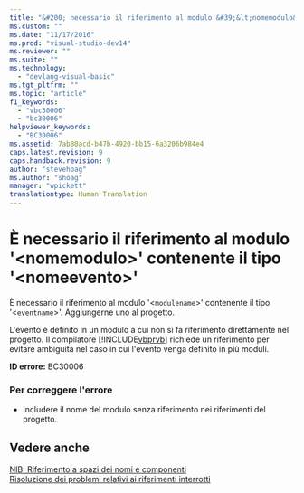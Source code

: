 ```yaml
---
title: "&#200; necessario il riferimento al modulo &#39;&lt;nomemodulo&gt;&#39; contenente il tipo &#39;&lt;nomeevento&gt;&#39; | Microsoft Docs"
ms.custom: ""
ms.date: "11/17/2016"
ms.prod: "visual-studio-dev14"
ms.reviewer: ""
ms.suite: ""
ms.technology: 
  - "devlang-visual-basic"
ms.tgt_pltfrm: ""
ms.topic: "article"
f1_keywords: 
  - "vbc30006"
  - "bc30006"
helpviewer_keywords: 
  - "BC30006"
ms.assetid: 7ab80acd-b47b-4920-bb15-6a3206b984e4
caps.latest.revision: 9
caps.handback.revision: 9
author: "stevehoag"
ms.author: "shoag"
manager: "wpickett"
translationtype: Human Translation
---
```

# &#200; necessario il riferimento al modulo &#39;&lt;nomemodulo&gt;&#39; contenente il tipo &#39;&lt;nomeevento&gt;&#39;
È necessario il riferimento al modulo '\<`modulename`\>' contenente il tipo '\<`eventname`\>'. Aggiungerne uno al progetto.  
  
 L'evento è definito in un modulo a cui non si fa riferimento direttamente nel progetto. Il compilatore [!INCLUDE[vbprvb](../../csharp/programming-guide/concepts/linq/includes/vbprvb_md.md)] richiede un riferimento per evitare ambiguità nel caso in cui l'evento venga definito in più moduli.  
  
 **ID errore:** BC30006  
  
### Per correggere l'errore  
  
-   Includere il nome del modulo senza riferimento nei riferimenti del progetto.  
  
## Vedere anche  
 [NIB: Riferimento a spazi dei nomi e componenti](http://msdn.microsoft.com/it-it/568fa759-796b-44cd-bf5e-1cf8de6e38fd)   
 [Risoluzione dei problemi relativi ai riferimenti interrotti](/visual-studio/ide/troubleshooting-broken-references)